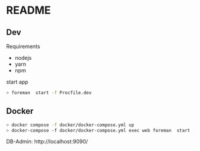 # README

## Dev

Requirements 

* nodejs
* yarn 
* npm

start app

```bash
> foreman  start -f Procfile.dev
```

## Docker

```bash
> docker compose -f docker/docker-compose.yml up
> docker-compose -f docker/docker-compose.yml exec web foreman  start -f Procfile.dev js # why ever it exits
```
DB-Admin: http://localhost:9090/